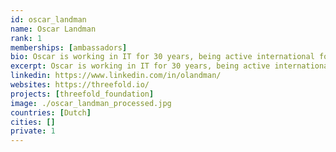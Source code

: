 ```yaml
---
id: oscar_landman
name: Oscar Landman
rank: 1
memberships: [ambassadors]
bio: Oscar is working in IT for 30 years, being active international for almost half the time. He has a Master in IT and professionally certified in several IT architecture directions, together with his sales experience, he combined a couple of interesting skills to add value. He worked for corporates for 10 years after which he started his own company, driving his own beliefs. Ambassador fell in love with Threefold ThreeFold to me, is a new-age organization (driven from love and believe instead of ego), combining a couple of true new technologies. With this global movement, it is time to start a new economy. An economy based on other values, where responsibility and going Green are key words.
excerpt: Oscar is working in IT for 30 years, being active international for almost half the time.
linkedin: https://www.linkedin.com/in/olandman/
websites: https://threefold.io/
projects: [threefold_foundation]
image: ./oscar_landman_processed.jpg
countries: [Dutch]
cities: []
private: 1
---
```

